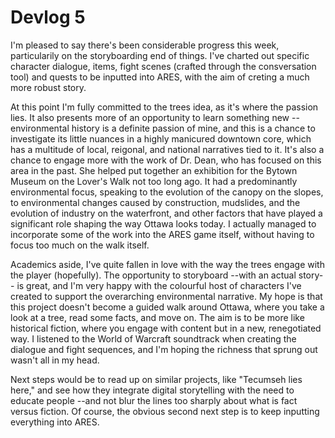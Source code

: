 # Devlog 5

I'm pleased to say there's been considerable progress this week, particularily on the storyboarding end of things. I've charted out specific character dialogue, items, fight scenes (crafted through the consversation tool) and quests to be inputted into ARES, with the aim of creting a much more robust story.

At this point I'm fully committed to the trees idea, as it's where the passion lies. It also presents more of an opportunity to learn something new --environmental history is a definite passion of mine, and this is a chance to investigate its little nuances in a highly manicured downtown core, which has a multitude of local, reigonal, and national narratives tied to it. It's also a chance to engage more with the work of Dr. Dean, who has focused on this area in the past. She helped put together an exhibition for the Bytown Museum on the Lover's Walk not too long ago. It had a predominantly environmental focus, speaking to the evolution of the canopy on the slopes, to environmental changes caused by construction, mudslides, and the evolution of industry on the waterfront, and other factors that have played a significant role shaping the way Ottawa looks today. I actually managed to incorporate some of the work into the ARES game itself, without having to focus too much on the walk itself. 

Academics aside, I've quite fallen in love with the way the trees engage with the player (hopefully). The opportunity to storyboard --with an actual story-- is great, and I'm very happy with the colourful host of characters I've created to support the overarching environmental narrative. My hope is that this project doesn't become a guided walk around Ottawa, where you take a look at a tree, read some facts, and move on. The aim is to be more like historical fiction, where you engage with content but in a new, renegotiated way. I listened to the World of Warcraft soundtrack when creating the dialogue and fight sequences, and I'm hoping the richness that sprung out wasn't all in my head.

Next steps would be to read up on similar projects, like "Tecumseh lies here," and see how they integrate digital storytelling with the need to educate people --and not blur the lines too sharply about what is fact versus fiction. Of course, the obvious second next step is to keep inputting everything into ARES. 
